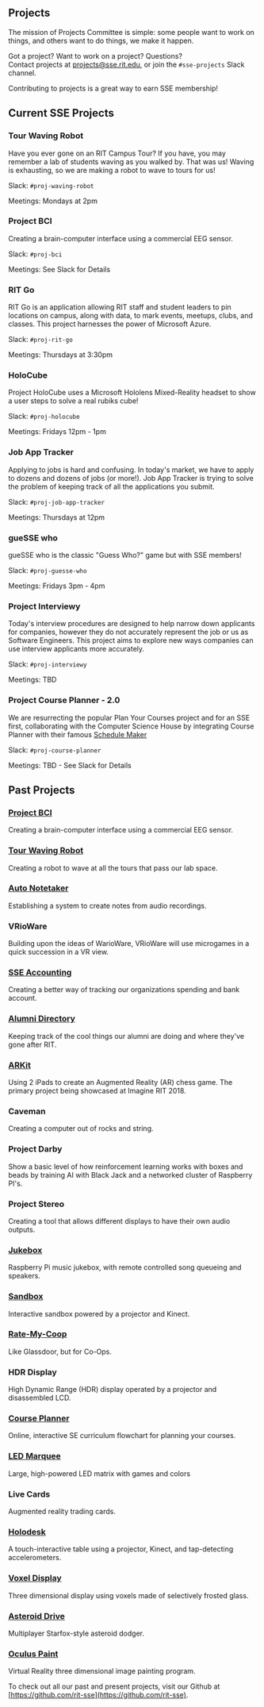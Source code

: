 Projects
-------------------
The mission of Projects Committee is simple: some people want to work on things,
and others want to do things, we make it happen.

Got a project? Want to work on a project? Questions?  
Contact projects at <projects@sse.rit.edu>, or join the `#sse-projects` Slack channel.

Contributing to projects is a great way to earn SSE membership!

Current SSE Projects
--------------------

### Tour Waving Robot

Have you ever gone on an RIT Campus Tour? If you have, you may remember a lab of students waving as you walked by. That was us! Waving is exhausting, so we are making a robot to wave to tours for us!

Slack: `#proj-waving-robot`

Meetings: Mondays at 2pm

### Project BCI

Creating a brain-computer interface using a commercial EEG sensor.

Slack: `#proj-bci`

Meetings: See Slack for Details

### RIT Go

RIT Go is an application allowing RIT staff and student leaders to pin locations on campus, along with data, to mark events, meetups, clubs, and classes. This project harnesses the power of Microsoft Azure.

Slack: `#proj-rit-go`

Meetings: Thursdays at 3:30pm

### HoloCube

Project HoloCube uses a Microsoft Hololens Mixed-Reality headset to show a user steps to solve a real rubiks cube!

Slack: `#proj-holocube`

Meetings: Fridays 12pm - 1pm

### Job App Tracker

Applying to jobs is hard and confusing. In today's market, we have to apply to dozens and dozens of jobs (or more!). Job App Tracker is trying to solve the problem of keeping track of all the applications you submit.

Slack: `#proj-job-app-tracker`

Meetings: Thursdays at 12pm

### gueSSE who

gueSSE who is the classic "Guess Who?" game but with SSE members!

Slack: `#proj-guesse-who`

Meetings: Fridays 3pm - 4pm

### Project Interviewy

Today's interview procedures are designed to help narrow down applicants for companies, however they do not accurately represent the job or us as Software Engineers. This project aims to explore new ways companies can use interview applicants more accurately.

Slack: `#proj-interviewy`

Meetings: TBD

### Project Course Planner - 2.0

We are resurrecting the popular Plan Your Courses project and for an SSE first, collaborating with the Computer Science House by integrating Course Planner with their famous [Schedule Maker](https://schedule.csh.rit.edu)

Slack: `#proj-course-planner`

Meetings: TBD - See Slack for Details





Past Projects
-------------

### [Project BCI](https://github.com/rit-sse/proj-BCI)

Creating a brain-computer interface using a commercial EEG sensor.

### [Tour Waving Robot](https://github.com/rit-sse/robo-waver) 

Creating a robot to wave at all the tours that pass our lab space.

### [Auto Notetaker](https://github.com/rit-sse/AutoNotation)

Establishing a system to create notes from audio recordings.

### VRioWare

Building upon the ideas of WarioWare, VRioWare will use microgames in a quick succession in a VR view. 

### [SSE Accounting](https://github.com/rit-sse/sse-accounting)

Creating a better way of tracking our organizations spending and bank account.

### [Alumni Directory](https://github.com/rit-sse/sse-alumni)

Keeping track of the cool things our alumni are doing and where they've gone after RIT.

### [ARKit](https://github.com/TuckerBMorgan/ProjARKit)

Using 2 iPads to create an Augmented Reality (AR) chess game. The primary project being showcased at Imagine RIT 2018. 

### Caveman

Creating a computer out of rocks and string.

### Project Darby

Show a basic level of how reinforcement learning works with boxes and beads by training AI with Black Jack and a networked cluster of Raspberry PI's.

### Project Stereo

Creating a tool that allows different displays to have their own audio outputs.

### [Jukebox](https://github.com/rit-sse/Jukebox)

Raspberry Pi music jukebox, with remote controlled song queueing and speakers.

### [Sandbox](https://github.com/rit-sse/libfreenect2)

Interactive sandbox powered by a projector and Kinect.

### [Rate-My-Coop](https://github.com/rit-sse/RateMyCoop)

Like Glassdoor, but for Co-Ops.

### HDR Display

High Dynamic Range (HDR) display operated by a projector and disassembled LCD.

### [Course Planner](https://github.com/rit-sse/CoursePlanner)

Online, interactive SE curriculum flowchart for planning your courses.

### [LED Marquee](https://github.com/rit-sse/led-marquee)

Large, high-powered LED matrix with games and colors

### Live Cards

Augmented reality trading cards.

### [Holodesk](https://github.com/rit-sse/holo-desk)

A touch-interactive table using a projector, Kinect, and tap-detecting accelerometers.

### [Voxel Display](https://github.com/rit-sse/Voxel-Display)

Three dimensional display using voxels made of selectively frosted glass.

### [Asteroid Drive](https://github.com/rit-sse/shoot-it)

Multiplayer Starfox-style asteroid dodger.

### [Oculus Paint](https://github.com/rit-sse/OculusPaint)

Virtual Reality three dimensional image painting program.

To check out all our past and present projects, visit our Github at [https://github.com/rit-sse](https://github.com/rit-sse).
